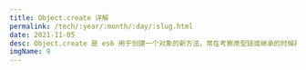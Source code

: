 ```yaml
---
title: Object.create 详解
permalink: /tech/:year/:month/:day/:slug.html
date: 2021-11-05
desc: Object.create 是 es6 用于创建一个对象的新方法，常在考察原型链或继承的时候被提到。
imgName: 9
---
```


<Title />

### 简介
Object.create 是 es6 用于创建一个对象的新方法，常在考察`原型链`或`继承`的时候被提到。

### 定义
Object.create 方法创建一个新对象，使用现有的对象来提供新创建对象的__proto__。
```js
// 我们用字面量来创建一个对象时
const obj = {};
// 此时 obj 的 __proto__ 指向为 Object.prototype
obj.__proto__ === Object.prototype; // true;
// 用 Object.create 创建对象时
const parentObject = {};
const obj2 = Object.create(parentObject);
obj2.__proto__ === parentObject; // true
```

### Object.create 的实现
在不考虑 Object.create 第二个属性时，可以这么实现
```js
Object.prototype.create = (proto) => {
    // 对于输入边界的处理
    if (typeof proto !== 'object' && typeof proto !== 'function') {
        throw new TypeError('Object prototype may only be an Object: ' + proto);
    } else if (proto === null) {
        throw new Error("This browser's implementation of Object.create is a shim and doesn't support 'null' as the first argument.");
    }
    
    // 利用构造函数，修改其指向来完成
    const Fn = new Function();
    Fn.prototype = proto;
    return new Fn();
}
```

### Object.create 第二个参数
第二个参数 propertyObject 主要用于创建对象的时候创建一些属性：
```js
const obj = Object.create(Object.prototype, {
  // foo会成为所创建对象的数据属性
  foo: {
    writable:true,
    configurable:true,
    value: "hello"
  },
  // bar会成为所创建对象的访问器属性
  bar: {
    configurable: false,
    get: function() { return 10 },
    set: function(value) {
      console.log("Setting `o.bar` to", value);
    }
  }
});
```

### 类比 Object.setPrototypeOf
`Object.setPrototypeOf` 方法设置一个指定的对象的原型到另一个对象或  null 上。它和 `Object.create` 的区别为不生成新的对象，而是更改源对象的__proto__指向。

但需要注意：
::: warning 注意
由于现代 JavaScript 引擎优化属性访问所带来的特性的关系，更改对象的__proto__在各个浏览器和 JavaScript 引擎上都是一个很慢的操作。如果关心性能，应该使用 `Object.create`
创建一个新的对象
:::
